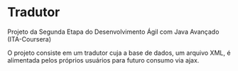 # Tradutor
Projeto da Segunda Etapa do Desenvolvimento Ágil com Java Avançado (ITA-Coursera)

O projeto consiste em um tradutor cuja a base de dados, um arquivo XML, é alimentada pelos próprios usuários para futuro consumo via ajax. 



